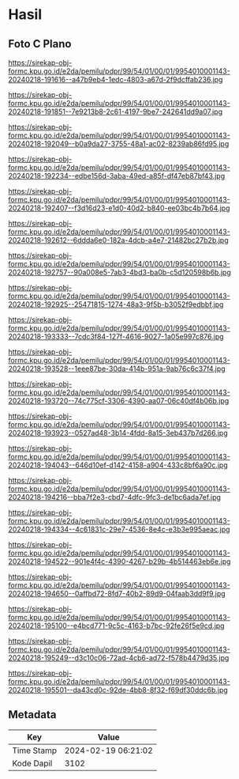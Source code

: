 # Hasil

## Foto C Plano

https://sirekap-obj-formc.kpu.go.id/e2da/pemilu/pdpr/99/54/01/00/01/9954010001143-20240218-191616--a47b9eb4-1edc-4803-a67d-2f9dcffab236.jpg

https://sirekap-obj-formc.kpu.go.id/e2da/pemilu/pdpr/99/54/01/00/01/9954010001143-20240218-191851--7e9213b8-2c61-4197-9be7-242641dd9a07.jpg

https://sirekap-obj-formc.kpu.go.id/e2da/pemilu/pdpr/99/54/01/00/01/9954010001143-20240218-192049--b0a9da27-3755-48a1-ac02-8239ab86fd95.jpg

https://sirekap-obj-formc.kpu.go.id/e2da/pemilu/pdpr/99/54/01/00/01/9954010001143-20240218-192234--edbe156d-3aba-49ed-a85f-df47eb87bf43.jpg

https://sirekap-obj-formc.kpu.go.id/e2da/pemilu/pdpr/99/54/01/00/01/9954010001143-20240218-192407--f3d16d23-e1d0-40d2-b840-ee03bc4b7b64.jpg

https://sirekap-obj-formc.kpu.go.id/e2da/pemilu/pdpr/99/54/01/00/01/9954010001143-20240218-192612--6ddda6e0-182a-4dcb-a4e7-21482bc27b2b.jpg

https://sirekap-obj-formc.kpu.go.id/e2da/pemilu/pdpr/99/54/01/00/01/9954010001143-20240218-192757--90a008e5-7ab3-4bd3-ba0b-c5d120598b6b.jpg

https://sirekap-obj-formc.kpu.go.id/e2da/pemilu/pdpr/99/54/01/00/01/9954010001143-20240218-192925--25471815-1274-48a3-9f5b-b3052f9edbbf.jpg

https://sirekap-obj-formc.kpu.go.id/e2da/pemilu/pdpr/99/54/01/00/01/9954010001143-20240218-193333--7cdc3f84-127f-4616-9027-1a05e997c876.jpg

https://sirekap-obj-formc.kpu.go.id/e2da/pemilu/pdpr/99/54/01/00/01/9954010001143-20240218-193528--1eee87be-30da-414b-951a-9ab76c6c37f4.jpg

https://sirekap-obj-formc.kpu.go.id/e2da/pemilu/pdpr/99/54/01/00/01/9954010001143-20240218-193720--74c775cf-3306-4390-aa07-06c40df4b06b.jpg

https://sirekap-obj-formc.kpu.go.id/e2da/pemilu/pdpr/99/54/01/00/01/9954010001143-20240218-193923--0527ad48-3b14-4fdd-8a15-3eb437b7d266.jpg

https://sirekap-obj-formc.kpu.go.id/e2da/pemilu/pdpr/99/54/01/00/01/9954010001143-20240218-194043--646d10ef-d142-4158-a904-433c8bf6a90c.jpg

https://sirekap-obj-formc.kpu.go.id/e2da/pemilu/pdpr/99/54/01/00/01/9954010001143-20240218-194216--bba7f2e3-cbd7-4dfc-9fc3-de1bc6ada7ef.jpg

https://sirekap-obj-formc.kpu.go.id/e2da/pemilu/pdpr/99/54/01/00/01/9954010001143-20240218-194334--4c61831c-29e7-4536-8e4c-e3b3e995aeac.jpg

https://sirekap-obj-formc.kpu.go.id/e2da/pemilu/pdpr/99/54/01/00/01/9954010001143-20240218-194522--901e4f4c-4390-4267-b29b-4b514463eb6e.jpg

https://sirekap-obj-formc.kpu.go.id/e2da/pemilu/pdpr/99/54/01/00/01/9954010001143-20240218-194650--0affbd72-8fd7-40b2-89d9-04faab3dd9f9.jpg

https://sirekap-obj-formc.kpu.go.id/e2da/pemilu/pdpr/99/54/01/00/01/9954010001143-20240218-195100--e4bcd771-9c5c-4163-b7bc-92fe26f5e9cd.jpg

https://sirekap-obj-formc.kpu.go.id/e2da/pemilu/pdpr/99/54/01/00/01/9954010001143-20240218-195249--d3c10c06-72ad-4cb6-ad72-f578b4479d35.jpg

https://sirekap-obj-formc.kpu.go.id/e2da/pemilu/pdpr/99/54/01/00/01/9954010001143-20240218-195501--da43cd0c-92de-4bb8-8f32-f69df30ddc6b.jpg


## Metadata

| Key        | Value               |
| ---------- | ------------------- |
| Time Stamp | 2024-02-19 06:21:02 |
| Kode Dapil | 3102                |




